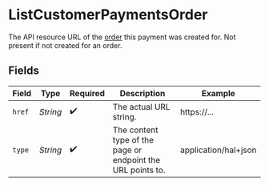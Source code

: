 # ListCustomerPaymentsOrder

The API resource URL of the [order](get-order) this payment was created for. Not present if not created for an order.


## Fields

| Field                                                       | Type                                                        | Required                                                    | Description                                                 | Example                                                     |
| ----------------------------------------------------------- | ----------------------------------------------------------- | ----------------------------------------------------------- | ----------------------------------------------------------- | ----------------------------------------------------------- |
| `href`                                                      | *String*                                                    | :heavy_check_mark:                                          | The actual URL string.                                      | https://...                                                 |
| `type`                                                      | *String*                                                    | :heavy_check_mark:                                          | The content type of the page or endpoint the URL points to. | application/hal+json                                        |